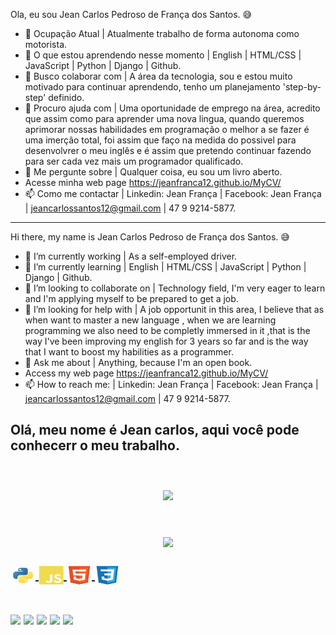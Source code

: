  Ola, eu sou Jean Carlos Pedroso de França dos Santos. 😅

- 🔭 Ocupação Atual | Atualmente trabalho de forma autonoma como motorista.
- 🌱 O que estou aprendendo nesse momento | English | HTML/CSS | JavaScript | Python | Django | Github.
- 👯 Busco colaborar com | A área da tecnologia, sou e estou muito motivado para continuar aprendendo, tenho um planejamento 'step-by-step' definido.
- 🤔 Procuro ajuda com | Uma oportunidade de emprego na área, acredito que assim como para aprender uma nova lingua, quando queremos aprimorar nossas habilidades em 
programação o melhor a se fazer é uma imerção total, foi assim que faço na medida do possivel para desenvolvrer o meu inglês e é assim que pretendo continuar fazendo para ser cada vez mais um programador qualificado.
- 💬 Me pergunte sobre | Qualquer coisa, eu sou um livro aberto.
- Acesse minha web page https://jeanfranca12.github.io/MyCV/
- 📫 Como me contactar | Linkedin: Jean França | Facebook: Jean França | jeancarlossantos12@gmail.com | 47 9 9214-5877.

----------------------------------------------------------------------------------------------------------------------------------------------------------

Hi there, my name is Jean Carlos Pedroso de França dos Santos. 😅

- 🔭 I’m currently working | As a self-employed driver.
- 🌱 I’m currently learning | English | HTML/CSS | JavaScript | Python | Django | Github.
- 👯 I’m looking to collaborate on | Technology field, I'm very eager to learn and I'm applying myself to be prepared to  get a job.
- 🤔 I’m looking for help with | A job opportunit in this area, I believe that as when want to master a new language , when we are learning programming we also need to 
be completly immersed in it ,that is the way I've been improving my english for 3 years so far and is the way that I want to boost my habilities as a programmer.
- 💬 Ask me about | Anything, because I'm an open book.
- Access my web page https://jeanfranca12.github.io/MyCV/
- 📫 How to reach me: | Linkedin: Jean França | Facebook: Jean França | jeancarlossantos12@gmail.com | 47 9 9214-5877.


 <h2>Olá, meu nome é Jean carlos, aqui você pode conhecerr o meu trabalho.<h2>
 <br>

<div align="center">
  <a href="https://github.com/JeanFranca12">
  <img height="180em" src="https://github-readme-stats.vercel.app/api?username=JeanFranca12&show_icons=true&theme=dark&include_all_commits=true&count_private=true"/>
   <br>
   <br>
   <br>
  <img height="180em" src="https://github-readme-stats.vercel.app/api/top-langs/?username=JeanFranca12&layout=compact&langs_count=7&theme=dark"/>
</div>

<div style="display: inline_block"><br>
  <img align="center" alt="Rafa-Python" height="30" width="40" src="https://raw.githubusercontent.com/devicons/devicon/master/icons/python/python-original.svg">
  <img align="center" alt="Rafa-Js" height="30" width="40" src="https://raw.githubusercontent.com/devicons/devicon/master/icons/javascript/javascript-plain.svg">
  <img align="center" alt="Rafa-HTML" height="30" width="40" src="https://raw.githubusercontent.com/devicons/devicon/master/icons/html5/html5-original.svg">
  <img align="center" alt="Rafa-CSS" height="30" width="40" src="https://raw.githubusercontent.com/devicons/devicon/master/icons/css3/css3-original.svg">
 <!-- <img align="right" alt="Rafa-pic" height="150" style="border-radius:50px;" src="https://media.discordapp.net/attachments/639956127056134178/890373478988013628/Publicacoes_Instagram_1_1.png?width=676&height=676">-->
 </div>
  
  ##
 
<div> 
  <a href= "https://api.whatsapp.com/send?phone=5547992145877&text=Ola%20me%20mamde%20uma%20mensagem%20e%20responderei%20em%20breve%20:)" target="_blank"><img src=https://img.shields.io/badge/WhatsApp-25D366?style=for-the-badge&logo=whatsapp&logoColor=white target="_blank"></a>
  <a href = "mailto:jeancarlossantos12@gmail.com"><img src="https://img.shields.io/badge/-Gmail-%23333?style=for-the-badge&logo=gmail&logoColor=white" target="_blank"></a>
  <a href=https://www.linkedin.com/in/jean-frança-a76567205/target="_blank"><img src="https://img.shields.io/badge/-LinkedIn-%230077B5?style=for-the-badge&logo=linkedin&logoColor=white" target="_blank"></a> 
 <a href="https://instagram.com/rafaballerini" target="_blank"><img src="https://img.shields.io/badge/-Instagram-%23E4405F?style=for-the-badge&logo=instagram&logoColor=white" target="_blank"></a>
  <a href=
https://www.facebook.com/profile.php?id=100006285690716 target="_blank"><img src=	https://img.shields.io/badge/Facebook-1877F2?style=for-the-badge&logo=facebook&logoColor=white target="_blank"></a> 
 
 
  <!--[Snake animation](https://github.com/rafaballerini/rafaballerini/blob/output/github-contribution-grid-snake.svg)-->
 
</div>

